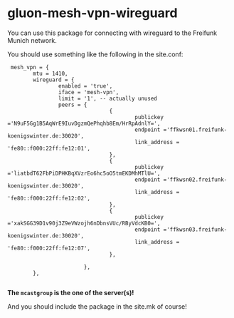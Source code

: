 # gluon-mesh-vpn-wireguard

You can use this package for connecting with wireguard to the Freifunk Munich network.

You should use something like the following in the site.conf:

        
```
 mesh_vpn = {
        mtu = 1410,
        wireguard = {
                enabled = 'true',
                iface = 'mesh-vpn',
                limit = '1', -- actually unused
                peers = {
                                {
                                        publickey ='N9uF5Gg1B5AqWrE9IuvDgzmQePhqhb8Em/HrRpAdnlY=',
                                        endpoint ='ffkwsn01.freifunk-koenigswinter.de:30020',
                                        link_address = 'fe80::f000:22ff:fe12:01',
                                },                
                                {
                                        publickey ='liatbdT62FbPiDPHKBqXVzrEo6hc5oO5tmEKDMhMTlU=',
                                        endpoint ='ffkwsn02.freifunk-koenigswinter.de:30020',
                                        link_address = 'fe80::f000:22ff:fe12:02',
                                },
                                {
                                        publickey ='xakSGG39D1v90j3Z9eVWzojh6nDbnsVUc/RByVdcKB0=',
                                        endpoint ='ffkwsn03.freifunk-koenigswinter.de:30020',
                                        link_address = 'fe80::f000:22ff:fe12:07',
                                },

                        },
        },
        
```    

**The `mcastgroup` is the one of the server(s)!**

And you should include the package in the site.mk of course!
